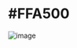 # #FFA500

![image](https://github.com/pr0xy0wlz/FFA500/assets/129412198/ffdf43b2-5eae-4b95-a2d0-d8fe806b0584)
